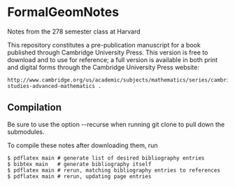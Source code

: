 # FormalGeomNotes
Notes from the 278 semester class at Harvard

This repository constitutes a pre-publication manuscript for a book published
through Cambridge University Press.  This version is free to download and to use
for reference; a full version is available in both print and digital forms
through the Cambridge University Press website:

    http://www.cambridge.org/us/academic/subjects/mathematics/series/cambridge-studies-advanced-mathematics .

## Compilation

Be sure to use the option --recurse when running git clone to pull down the submodules.

To compile these notes after downloading them, run

    $ pdflatex main # generate list of desired bibliography entries
    $ bibtex main   # generate bibliography itself
    $ pdflatex main # rerun, matching bibliography entries to references
    $ pdflatex main # rerun, updating page entries
